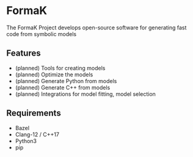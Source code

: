 # FormaK

The FormaK Project develops open-source software for generating fast code from symbolic models

## Features

- (planned) Tools for creating models
- (planned) Optimize the models
- (planned) Generate Python from models
- (planned) Generate C++ from models
- (planned) Integrations for model fitting, model selection

## Requirements

- Bazel
- Clang-12 / C++17
- Python3
- pip
